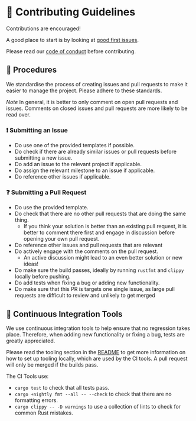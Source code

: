 # 👥 Contributing Guidelines

Contributions are encouraged!

A good place to start is by looking at [good first issues](https://github.com/JSAbrahams/mamba/labels/good%20first%20issue).

Please read our [code of conduct](https://github.com/JSAbrahams/mamba/blob/master/CODE_OF_CONDUCT.md) before contributing.

## 📝 Procedures

We standardise the process of creating issues and pull requests to make it easier to manage the project.
Please adhere to these standards.

*Note* In general, it is better to only comment on open pull requests and issues.
Comments on closed issues and pull requests are more likely to be read over.

### ❗ Submitting an Issue

- Do use one of the provided templates if possible.
- Do check if there are already similar issues or pull requests before submitting a new issue.
- Do add an issue to the relevant project if applicable.
- Do assign the relevant milestone to an issue if applicable.
- Do reference other issues if applicable.

### ❓ Submitting a Pull Request

- Do use the provided template.
- Do check that there are no other pull requests that are doing the same thing. 
  - If you think your solution is better than an existing pull request, it is better to comment there first and engage in discussion before opening your own pull request.
- Do reference other issues and pull requests that are relevant
- Do actively engage with the comments on the pull request. 
  - An active discussion might lead to an even better solution or new ideas!
- Do make sure the build passes, ideally by running `rustfmt` and `clippy` locally before pushing.
- Do add tests when fixing a bug or adding new functionality.
- Do make sure that this PR is targets one single issue, as large pull requests are difficult to review and unlikely to get merged

## 🔄 Continuous Integration Tools

We use continuous integration tools to help ensure that no regression takes place.
Therefore, when adding new functionality or fixing a bug, tests are greatly appreciated.

Please read the tooling section in the [README](/README.md) to get more information on how to set up tooling locally, which are used by the CI tools.
A pull request will only be merged if the builds pass.

The CI Tools use:
- `cargo test` to check that all tests pass.
- `cargo +nightly fmt --all -- --check` to check that there are no formatting errors.
- `cargo clippy -- -D warnings` to use a collection of lints to check for common Rust mistakes.
